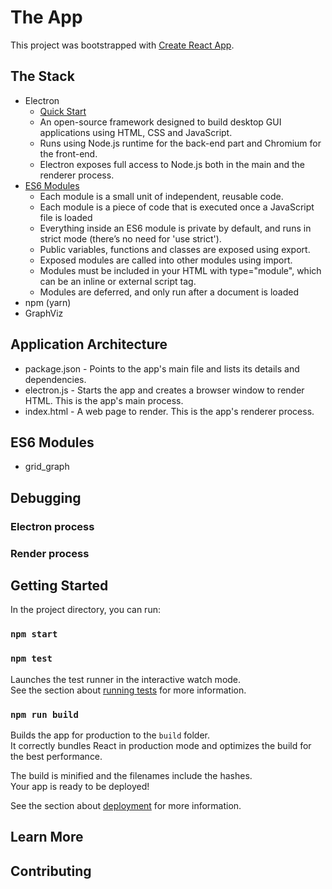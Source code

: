 # The App

This project was bootstrapped with [Create React App](https://github.com/facebook/create-react-app).

## The Stack

* Electron 
    * [Quick Start](https://github.com/electron/electron-quick-start)
    * An open-source framework designed to build desktop GUI applications using HTML, CSS and JavaScript.
    * Runs using Node.js runtime for the back-end part and Chromium for the front-end. 
    * Electron exposes full access to Node.js both in the main and the renderer process. 
* [ES6 Modules](https://ponyfoo.com/articles/es6-modules-in-depth)
    * Each module is a small unit of independent, reusable code. 
    * Each module is a piece of code that is executed once a JavaScript file is loaded
    * Everything inside an ES6 module is private by default, and runs in strict mode (there’s no need for 'use strict').
    * Public variables, functions and classes are exposed using export.
    * Exposed modules are called into other modules using import.
    * Modules must be included in your HTML with type="module", which can be an inline or external script tag.
    * Modules are deferred, and only run after a document is loaded
* npm (yarn)
* GraphViz

## Application Architecture

* package.json - Points to the app's main file and lists its details and dependencies.
* electron.js - Starts the app and creates a browser window to render HTML. This is the app's main process.
* index.html - A web page to render. This is the app's renderer process.


## ES6 Modules

* grid_graph


## Debugging

### Electron process

### Render process



## Getting Started

In the project directory, you can run:

### `npm start`

### `npm test`

Launches the test runner in the interactive watch mode.<br>
See the section about [running tests](https://facebook.github.io/create-react-app/docs/running-tests) for more information.

### `npm run build`

Builds the app for production to the `build` folder.<br>
It correctly bundles React in production mode and optimizes the build for the best performance.

The build is minified and the filenames include the hashes.<br>
Your app is ready to be deployed!

See the section about [deployment](https://facebook.github.io/create-react-app/docs/deployment) for more information.

## Learn More

## Contributing